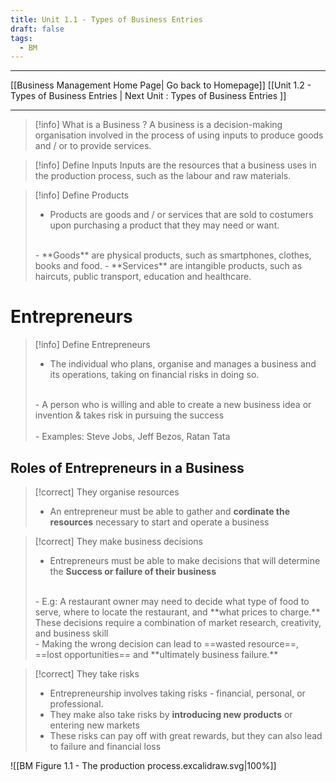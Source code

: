 ```yaml
---
title: Unit 1.1 - Types of Business Entries
draft: false
tags:
  - BM
---
```

---

[[Business Management Home Page| Go back to Homepage]]
[[Unit 1.2 - Types of Business Entries | Next Unit : Types of Business Entries ]]
<hr>

>[!info] What is a Business ?
>A business is a decision-making organisation involved in the process of using inputs to produce goods and / or to provide services.

>[!info] Define Inputs
>Inputs are the resources that a business uses in the production process, such as the labour and raw materials.

>[!info] Define Products
> - Products are goods and / or services that are sold to costumers upon purchasing a product that they may need or want.
> </br>
> - **Goods** are physical products, such as smartphones, clothes, books and food.
> - **Services** are intangible products, such as haircuts, public transport, education and healthcare.

# Entrepreneurs

>[!info] Define Entrepreneurs 
> - The individual who plans, organise and manages a business and its operations, taking on financial risks in doing so.
> <Br>
> - A person who is willing and able to create a new business idea or invention & takes risk in pursuing the success
> <br></br>
> - Examples: Steve Jobs, Jeff Bezos, Ratan Tata


## Roles of Entrepreneurs in a Business

>[!correct] They organise resources
> - An entrepreneur must be able to gather and **cordinate the resources** necessary to start and operate a business

>[!correct] They make business decisions
> - Entrepreneurs must be able to make decisions that will determine the **Success or failure of their business**
> <br>
>- E.g: A restaurant owner may need to decide what type of food to serve, where to locate the restaurant, and **what prices to charge.** These decisions require a combination of market research, creativity, and business skill
> <br>
> - Making the wrong decision can lead to ==wasted resource==, ==lost opportunities== and **ultimately business failure.**

>[!correct] They take risks
>- Entrepreneurship involves taking risks - financial, personal, or professional.
>- They make also take risks by **introducing new products** or entering new markets
>- These risks can pay off with great rewards, but they can also lead to failure and financial loss
>





![[BM Figure 1.1 - The production process.excalidraw.svg|100%]]
